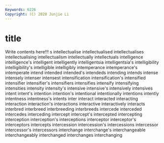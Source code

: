 ```yaml
---
Keywords: 6226
Copyright: (C) 2020 Junjie Li
---
```


# title

Write contents here!!!
s 
intellectualise 
intellectualised
intellectualises 
intellectualising 
intellectualism 
intellectually 
intellectuals 
intelligence 
intelligence's 
intelligent 
intelligently 
intelligentsia
intelligentsia's 
intelligibility 
intelligibility's 
intelligible 
intelligibly 
intemperance 
intemperance's 
intemperate 
intend 
intended
intended's 
intendeds 
intending 
intends 
intense 
intensely 
intenser 
intensest 
intensification 
intensification's
intensified 
intensifier 
intensifier's 
intensifiers 
intensifies 
intensify 
intensifying 
intensities 
intensity 
intensity's
intensive 
intensive's 
intensively 
intensives 
intent 
intent's 
intention 
intention's 
intentional 
intentionally
intentions 
intently 
intentness 
intentness's 
intents 
inter 
interact 
interacted 
interacting 
interaction
interaction's 
interactions 
interactive 
interactively 
interacts 
interbred 
interbreed 
interbreeding 
interbreeds 
intercede
interceded 
intercedes 
interceding 
intercept 
intercept's 
intercepted 
intercepting 
interception 
interception's 
interceptions
interceptor 
interceptor's 
interceptors 
intercepts 
intercession 
intercession's 
intercessions 
intercessor 
intercessor's 
intercessors
interchange 
interchange's 
interchangeable 
interchangeably 
interchanged 
interchanges 
interchanging 
